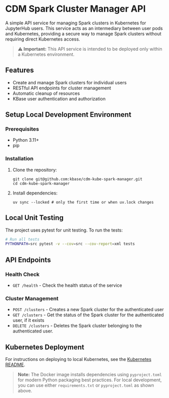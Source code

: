 # CDM Spark Cluster Manager API

A simple API service for managing Spark clusters in Kubernetes for JupyterHub users. This service acts as an intermediary between user pods and Kubernetes, providing a secure way to manage Spark clusters without requiring direct Kubernetes access.

> **⚠️ Important:** This API service is intended to be deployed only within a Kubernetes environment.


## Features

- Create and manage Spark clusters for individual users
- RESTful API endpoints for cluster management
- Automatic cleanup of resources
- KBase user authentication and authorization

## Setup Local Development Environment

### Prerequisites

- Python 3.11+
- pip

### Installation

1. Clone the repository:
   ```
   git clone git@github.com:kbase/cdm-kube-spark-manager.git
   cd cdm-kube-spark-manager
   ```

2. Install dependencies:
   ```
   uv sync --locked # only the first time or when uv.lock changes
   ```

## Local Unit Testing

The project uses pytest for unit testing. To run the tests:

```bash
# Run all tests
PYTHONPATH=src pytest -v --cov=src --cov-report=xml tests
```

## API Endpoints

### Health Check
- `GET /health` - Check the health status of the service

### Cluster Management
- `POST /clusters` - Creates a new Spark cluster for the authenticated user
- `GET /clusters` - Get the status of the Spark cluster for the authenticated user, if it exists
- `DELETE /clusters` - Deletes the Spark cluster belonging to the authenticated user.
## Kubernetes Deployment

For instructions on deploying to local Kubernetes, see the [Kubernetes README](kubernetes/README.md).

> **Note:** The Docker image installs dependencies using `pyproject.toml` for modern Python packaging best practices. For local development, you can use either `requirements.txt` or `pyproject.toml` as shown above.

